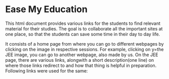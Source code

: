 # Ease My Education
This html document provides various links for the students to find relevant material for their studies. The goal is to collaborate all the important sites at one place, so that the students can save some time in their day to day life.

It consists of a home page from where you can go to different webpages by clicking on the image in respective sessions. For example, clicking on y=the JEE image, you can go to another webpage, also made by us. On the JEE page, there are various links, alongwith a short description(one line) on where those links redirect to and how that thing is helpful in preparation.
Following links were used for the same:
